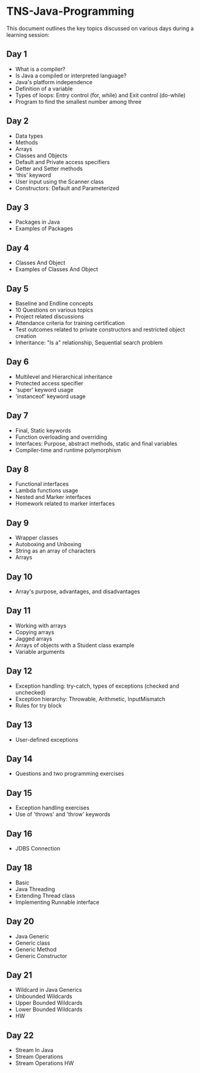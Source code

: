 # TNS-Java-Programming

This document outlines the key topics discussed on various days during a learning session:

## Day 1
- What is a compiler?
- Is Java a compiled or interpreted language?
- Java's platform independence
- Definition of a variable
- Types of loops: Entry control (for, while) and Exit control (do-while)
- Program to find the smallest number among three

## Day 2
- Data types
- Methods
- Arrays
- Classes and Objects
- Default and Private access specifiers
- Getter and Setter methods
- 'this' keyword
- User input using the Scanner class
- Constructors: Default and Parameterized

## Day 3
- Packages in Java
- Examples of Packages 

## Day 4
- Classes And Object
- Examples of Classes And Object 


## Day 5
- Baseline and Endline concepts
- 10 Questions on various topics
- Project related discussions
- Attendance criteria for training certification
- Test outcomes related to private constructors and restricted object creation
- Inheritance: "Is a" relationship, Sequential search problem

## Day 6
- Multilevel and Hierarchical inheritance
- Protected access specifier
- 'super' keyword usage
- 'instanceof' keyword usage

## Day 7
- Final, Static keywords
- Function overloading and overriding
- Interfaces: Purpose, abstract methods, static and final variables
- Compiler-time and runtime polymorphism

## Day 8
- Functional interfaces
- Lambda functions usage
- Nested and Marker interfaces
- Homework related to marker interfaces

## Day 9
- Wrapper classes
- Autoboxing and Unboxing
- String as an array of characters
- Arrays

## Day 10
- Array's purpose, advantages, and disadvantages

## Day 11
- Working with arrays
- Copying arrays
- Jagged arrays
- Arrays of objects with a Student class example
- Variable arguments

## Day 12
- Exception handling: try-catch, types of exceptions (checked and unchecked)
- Exception hierarchy: Throwable, Arithmetic, InputMismatch
- Rules for try block

## Day 13
- User-defined exceptions

## Day 14
- Questions and two programming exercises

## Day 15
- Exception handling exercises
- Use of 'throws' and 'throw' keywords

## Day 16
- JDBS Connection

## Day 18
- Basic
- Java Threading
- Extending Thread class
- Implementing Runnable interface

## Day 20
- Java Generic
- Generic class
- Generic Method
- Generic Constructor

## Day 21
- Wildcard in Java Generics
- Unbounded Wildcards
- Upper Bounded Wildcards
- Lower Bounded Wildcards
- HW

## Day 22
- Stream In Java
- Stream Operations
- Stream Operations HW





